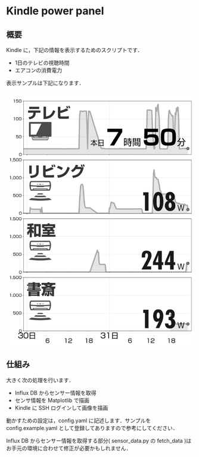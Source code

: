 # Kindle power panel

## 概要

Kindle に，下記の情報を表示するためのスクリプトです．

-   1日のテレビの視聴時間
-   エアコンの消費電力

表示サンプルは下記になります．

![表示サンプル](img/example.png)

## 仕組み

大きく次の処理を行います．

-   Influx DB からセンサー情報を取得
-   センサ情報を Matplotlib で描画
-   Kindle に SSH ログインして画像を描画

動かすための設定は，config.yaml に記述します．サンプルを config.example.yaml として登録してありますので参考にしてください．

Influx DB からセンサー情報を取得する部分( sensor_data.py の fetch_data )はお手元の環境に合わせて修正が必要かもしれません．
